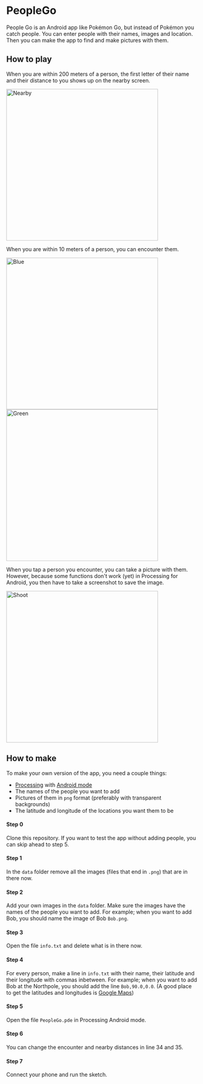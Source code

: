 # PeopleGo
People Go is an Android app like Pokémon Go, but instead of Pokémon you catch people. You can enter people with their names, images and location. Then you can make the app to find and make pictures with them.

## How to play
When you are within 200 meters of a person, the first letter of their name and their distance to you shows up on the nearby screen.

<img alt="Nearby" src="Screenshots/Nearby.png" width=400></img>

When you are within 10 meters of a person, you can encounter them.

<img alt="Blue" src="Screenshots/BlueEncounter.png" width=400></img>
<img alt="Green" src="Screenshots/GreenEncounter.png" width=400></img>

When you tap a person you encounter, you can take a picture with them. However, because some functions don't work (yet) in Processing for Android, you then have to take a screenshot to save the image.

<img alt="Shoot" src="Screenshots/GreenShoot.png" width=400></img>

## How to make
To make your own version of the app, you need a couple things:
* [Processing](http://processing.org) with [Android mode](http://android.processing.org)
* The names of the people you want to add
* Pictures of them in `png` format (preferably with transparent backgrounds)
* The latitude and longitude of the locations you want them to be

#### Step 0
Clone this repository.
If you want to test the app without adding people, you can skip ahead to step 5.

#### Step 1
In the `data` folder remove all the images (files that end in `.png`) that are in there now.

#### Step 2
Add your own images in the `data` folder. Make sure the images have the names of the people you want to add. For example; when you want to add Bob, you should name the image of Bob `Bob.png`.

#### Step 3
Open the file `info.txt` and delete what is in there now.

#### Step 4
For every person, make a line in `info.txt` with their name, their latitude and their longitude with commas inbetween. For example; when you want to add Bob at the Northpole, you should add the line `Bob,90.0,0.0`. (A good place to get the latitudes and longitudes is [Google Maps](http://maps.google.com))

#### Step 5
Open the file `PeopleGo.pde` in Processing Android mode.

#### Step 6
You can change the encounter and nearby distances in line 34 and 35.

#### Step 7
Connect your phone and run the sketch.
